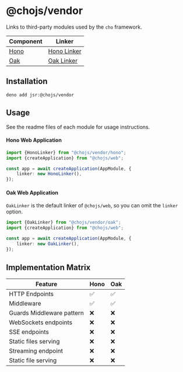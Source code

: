 # @chojs/vendor

Links to third-party modules used by the `cho` framework.

| Component                     | Linker                          |
|-------------------------------|---------------------------------|
| [Hono](https://hono.dev/)     | [Hono Linker](./hono/readme.md) |
| [Oak](https://oakserver.org/) | [Oak Linker](./oak/readme.md)   |

## Installation

```
deno add jsr:@chojs/vendor
```

## Usage

See the readme files of each module for usage instructions.

#### Hono Web Application

```ts
import {HonoLinker} from "@chojs/vendor/hono";
import {createApplication} from "@chojs/web";

const app = await createApplication(AppModule, {
    linker: new HonoLinker(),
});
```

#### Oak Web Application

`OakLinker` is the default linker of `@chojs/web`, so you can omit the `linker` option.

```ts
import {OakLinker} from "@chojs/vendor/oak";
import {createApplication} from "@chojs/web";

const app = await createApplication(AppModule, {
    linker: new OakLinker(),
});
```

## Implementation Matrix

| Feature                   | Hono | Oak |
|---------------------------|------|-----|
| HTTP Endpoints            | ✅    | ✅   |
| Middleware                | ✅    | ✅   |
| Guards Middleware pattern | ❌    | ❌   |
| WebSockets endpoints      | ❌    | ❌   |
| SSE endpoints             | ❌    | ❌   |
| Static files serving      | ❌    | ❌   |
| Streaming endpoint        | ❌    | ❌   |
| Static file serving       | ❌    | ❌   |
